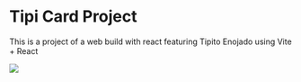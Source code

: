 # Tipi Card Project

This is a project of a web build with react featuring Tipito Enojado using Vite + React

![](https://drive.google.com/file/d/1qpYzOedaSoMVxEiwWkX3gj11SgZ8y6Pq/view?usp=drive_link)
